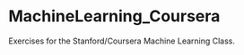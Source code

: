 MachineLearning_Coursera
========================

Exercises for the Stanford/Coursera Machine Learning Class.
